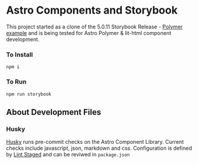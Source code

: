 # Astro Components and Storybook

This project started as a clone of the 5.0.11 Storybook Release - [Polymer example](https://storybooks-polymer.netlify.com/) and is being tested for Astro Polymer & lit-html component development.

### To Install

`npm i`

### To Run

`npm run storybook`

## About Development Files

### Husky

[Husky](https://github.com/typicode/husky) runs pre-commit checks on the Astro Component Library. Current checks include javascript, json, markdown and css. Configuration is defined by [Lint Staged](https://github.com/okonet/lint-staged) and can be reviwed in `package.json`
